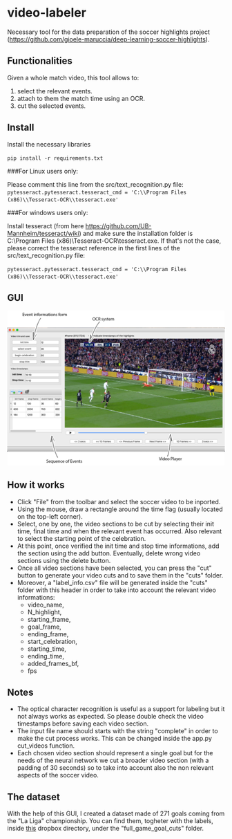 # video-labeler
Necessary tool for the data preparation of the soccer highlights project (https://github.com/gioele-maruccia/deep-learning-soccer-highlights).

## Functionalities

Given a whole match video, this tool allows to: 
1) select the relevant events.
2) attach to them the match time using an OCR.
3) cut the selected events.

## Install

Install the necessary libraries

`pip install -r requirements.txt`

###For Linux users only:

Please comment this line from the src/text_recognition.py file: 
`pytesseract.pytesseract.tesseract_cmd = 'C:\\Program Files (x86)\\Tesseract-OCR\\tesseract.exe'`


###For windows users only: 

Install tesseract (from here https://github.com/UB-Mannheim/tesseract/wiki) and make sure the installation folder is C:\Program Files (x86)\Tesseract-OCR\tesseract.exe. 
If that's not the case, please correct the tesseract reference in the first lines of the src/text_recognition.py file: 

`pytesseract.pytesseract.tesseract_cmd = 'C:\\Program Files (x86)\\Tesseract-OCR\\tesseract.exe'`


## GUI

![demo](demo.png)

## How it works
- Click "File" from the toolbar and select the soccer video to be inported. 
- Using the mouse, draw a rectangle around the time flag (usually located on the top-left corner).
- Select, one by one, the video sections to be cut by selecting their init time, final time and when the relevant event has occurred. Also relevant to select the starting point of the celebration. 
- At this point, once verified the init time and stop time informations, add the section using the add button. Eventually, delete wrong video sections using the delete button. 
- Once all video sections have been selected, you can press the "cut" button to generate your video cuts and to save them in the "cuts" folder.
- Moreover, a "label_info.csv" file will be generated inside the "cuts" folder with this header in order to take into account the relevant video informations:
  - video_name,
  - N_highlight,
  - starting_frame,
  - goal_frame,
  - ending_frame,
  - start_celebration,
  - starting_time,
  - ending_time,
  - added_frames_bf,
  - fps

## Notes
- The optical character recognition is useful as a support for labeling but it not always works as expected. So please double check the video timestamps before saving each video section.
- The input file name should starts with the string "complete" in order to make the cut process works. This can be changed inside the app.py cut_videos function. 
- Each chosen video section should represent a single goal but for the needs of the neural network we cut a broader video section (with a padding of 30 seconds) so to take into account also the non relevant aspects of the soccer video.

## The dataset
With the help of this GUI, I created a dataset made of 271 goals coming from the "La Liga" championship.
You can find them, togheter with the labels, inside [this](https://www.dropbox.com/sh/up35305tbk64p4k/AACZnQF3lECKs_LexvZ8Fej3a?dl=0) dropbox directory, under the "full_game_goal_cuts" folder. 